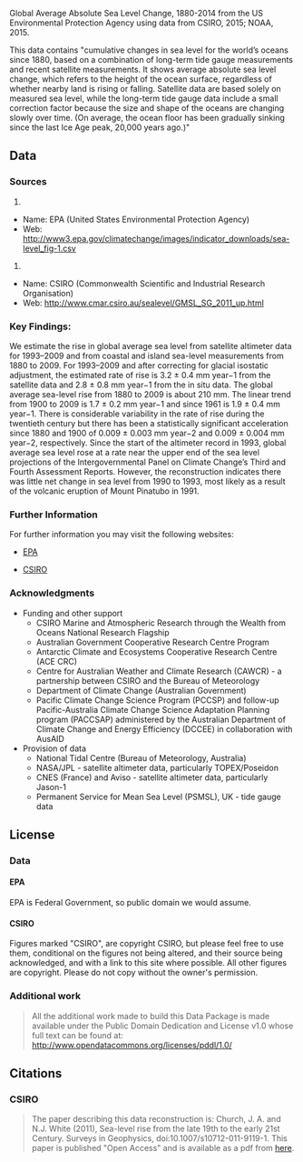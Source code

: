 Global Average Absolute Sea Level Change, 1880-2014 from the US Environmental Protection Agency using data from CSIRO, 2015; NOAA, 2015.

This data contains "cumulative changes in sea level for the world’s oceans since 1880, based on a combination of long-term tide gauge measurements and recent satellite measurements. It shows average absolute sea level change, which refers to the height of the ocean surface, regardless of whether nearby land is rising or falling. Satellite data are based solely on measured sea level, while the long-term tide gauge data include a small correction factor because the size and shape of the oceans are changing slowly over time. (On average, the ocean floor has been gradually sinking since the last Ice Age peak, 20,000 years ago.)"

## Data

### Sources

1. 
  * Name: EPA (United States Environmental Protection Agency)
  * Web: http://www3.epa.gov/climatechange/images/indicator_downloads/sea-level_fig-1.csv
1. 
  * Name: CSIRO (Commonwealth Scientific and Industrial Research Organisation)
  * Web: http://www.cmar.csiro.au/sealevel/GMSL_SG_2011_up.html

### Key Findings:

We estimate the rise in global average sea level from satellite altimeter data for 1993–2009 and from coastal and island sea-level measurements from 1880 to 2009. For 1993–2009 and after correcting for glacial isostatic adjustment, the estimated rate of rise is 3.2 ± 0.4 mm year−1 from the satellite data and 2.8 ± 0.8 mm year−1 from the in situ data. The global average sea-level rise from 1880 to 2009 is about 210 mm. The linear trend from 1900 to 2009 is 1.7 ± 0.2 mm year−1 and since 1961 is 1.9 ± 0.4 mm year−1. There is considerable variability in the rate of rise during the twentieth century but there has been a statistically significant acceleration since 1880 and 1900 of 0.009 ± 0.003 mm year−2 and 0.009 ± 0.004 mm year−2, respectively. Since the start of the altimeter record in 1993, global average sea level rose at a rate near the upper end of the sea level projections of the Intergovernmental Panel on Climate Change’s Third and Fourth Assessment Reports. However, the reconstruction indicates there was little net change in sea level from 1990 to 1993, most likely as a result of the volcanic eruption of Mount Pinatubo in 1991.

### Further Information

For further information you may visit the following websites:

* [EPA](http://www3.epa.gov/climatechange/science/indicators/oceans/sea-level.html)

* [CSIRO](http://www.cmar.csiro.au/sealevel/sl_data_cmar.html)

### Acknowledgments 

* Funding and other support
  * CSIRO Marine and Atmospheric Research through the Wealth from Oceans National Research Flagship
  * Australian Government Cooperative Research Centre Program
  * Antarctic Climate and Ecosystems Cooperative Research Centre (ACE CRC)
  * Centre for Australian Weather and Climate Research (CAWCR) - a partnership between CSIRO and the Bureau of Meteorology
  * Department of Climate Change (Australian Government)
  * Pacific Climate Change Science Program (PCCSP) and follow-up Pacific-Australia Climate Change Science Adaptation Planning program (PACCSAP) administered by the Australian Department of Climate Change and Energy Efficiency (DCCEE) in collaboration with AusAID
* Provision of data
  * National Tidal Centre (Bureau of Meteorology, Australia)
  * NASA/JPL - satellite altimeter data, particularly TOPEX/Poseidon
  * CNES (France) and Aviso - satellite altimeter data, particularly Jason-1
  * Permanent Service for Mean Sea Level (PSMSL), UK - tide gauge data


## License

### Data

#### EPA
EPA is Federal Government, so public domain we would assume.

#### CSIRO
Figures marked "CSIRO", are copyright CSIRO, but please feel free to use them, conditional on the figures not being altered, and their source being acknowledged, and with a link to this site where possible.
All other figures are copyright. Please do not copy without the owner's permission.

### Additional work

> All the additional work made to build this Data Package is made available under the Public Domain Dedication and License v1.0 whose full text can be found at: http://www.opendatacommons.org/licenses/pddl/1.0/

## Citations

### CSIRO 

> The paper describing this data reconstruction is: Church, J. A. and N.J. White (2011), Sea-level rise from the late 19th to the early 21st Century. Surveys in Geophysics, doi:10.1007/s10712-011-9119-1. This paper is published "Open Access" and is available as a pdf from [here](http://www.springerlink.com/content/h2575k28311g5146/).



